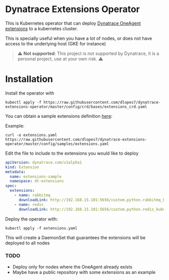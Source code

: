 # Dynatrace Extensions Operator

This is Kubernetes operator that can deploy [Dynatrace OneAgent extensions](https://www.dynatrace.com/support/help/shortlink/extensions-hub#oneagent-extensions) to a kubernetes cluster.

This is specially useful when you have a lot of nodes, or does not have access to the underlying host (GKE for instance)

> :warning: **Not supported**: This project is not supported by Dynatrace, it is a personal project, use at your own risk. :warning: 

# Installation

Install the operator with

```shell
kubectl apply -f https://raw.githubusercontent.com/dlopes7/dynatrace-extensions-operator/master/config/crd/bases/extensions_crd.yaml
```

You can obtain a sample extensions definition [here](https://github.com/dlopes7/dynatrace-extensions-operator/blob/master/config/samples/extensions.yaml):

Example:

```shell
curl -o extensions.yaml https://raw.githubusercontent.com/dlopes7/dynatrace-extensions-operator/master/config/samples/extensions.yaml
```

Edit the file to include to the extensions you would like to deploy

```yaml
apiVersion: dynatrace.com/v1alpha1
kind: Extension
metadata:
  name: extensions-sample
  namespace: dt-extensions
spec:
  extensions:
    - name: rabbitmq
      downloadLink: http://192.168.15.101:5656/custom.python.rabbitmq_kubernetes.zip
    - name: redis
      downloadLink: http://192.168.15.101:5656/custom.python.redis_kubernetes.zip
```

Deploy the operator with:

```shell
kubectl apply -f extensions.yaml
```

This will create a DaemonSet that guarantees the extensions will be deployed to all nodes

### TODO

* Deploy only for nodes where the OneAgent already exists
* Maybe have a public repository with some extensions as an example





